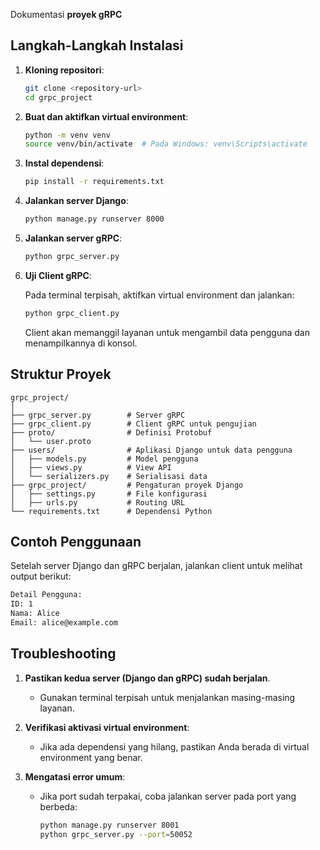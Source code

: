 Dokumentasi **proyek gRPC**

## Langkah-Langkah Instalasi

1. **Kloning repositori**:
   ```bash
   git clone <repository-url>
   cd grpc_project
   ```

2. **Buat dan aktifkan virtual environment**:
   ```bash
   python -m venv venv
   source venv/bin/activate  # Pada Windows: venv\Scripts\activate
   ```

3. **Instal dependensi**:
   ```bash
   pip install -r requirements.txt
   ```

4. **Jalankan server Django**:
   ```bash
   python manage.py runserver 8000
   ```

5. **Jalankan server gRPC**:
   ```bash
   python grpc_server.py
   ```

6. **Uji Client gRPC**:

   Pada terminal terpisah, aktifkan virtual environment dan jalankan:

   ```bash
   python grpc_client.py
   ```

   Client akan memanggil layanan untuk mengambil data pengguna dan menampilkannya di konsol.

## Struktur Proyek

```
grpc_project/
│
├── grpc_server.py        # Server gRPC
├── grpc_client.py        # Client gRPC untuk pengujian
├── proto/                # Definisi Protobuf
│   └── user.proto
├── users/                # Aplikasi Django untuk data pengguna
│   ├── models.py         # Model pengguna
│   ├── views.py          # View API
│   └── serializers.py    # Serialisasi data
├── grpc_project/         # Pengaturan proyek Django
│   ├── settings.py       # File konfigurasi
│   ├── urls.py           # Routing URL
└── requirements.txt      # Dependensi Python
```

## Contoh Penggunaan

Setelah server Django dan gRPC berjalan, jalankan client untuk melihat output berikut:

```bash
Detail Pengguna:
ID: 1
Nama: Alice
Email: alice@example.com
```

## Troubleshooting

1. **Pastikan kedua server (Django dan gRPC) sudah berjalan**.  
   - Gunakan terminal terpisah untuk menjalankan masing-masing layanan.

2. **Verifikasi aktivasi virtual environment**:
   - Jika ada dependensi yang hilang, pastikan Anda berada di virtual environment yang benar.

3. **Mengatasi error umum**:
   - Jika port sudah terpakai, coba jalankan server pada port yang berbeda:
     ```bash
     python manage.py runserver 8001
     python grpc_server.py --port=50052
     ```

